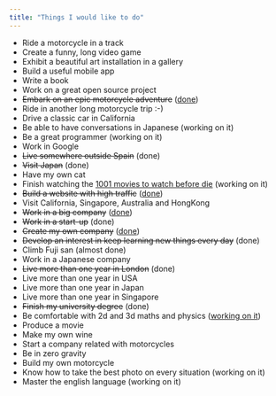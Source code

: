```yaml
---
title: "Things I would like to do"
---
```


* Ride a <span class="tag red-tag">motorcycle</span> in a track
* Create a funny, long video game
* Exhibit a beautiful art installation in a gallery
* Build a useful mobile app
* Write a book
* Work on a great open source project
* ~~Embark on an epic <span class="tag red-tag">motorcycle</span> adventure~~ ([done](http://joanmira.com/la-ruta-samurai))
* Ride in another long <span class="tag red-tag">motorcycle</span> trip :-)
* Drive a classic car in California
* Be able to have conversations in <span class="tag blue-tag">Japanese</span> (working on it)
* Be a great programmer (working on it)
* Work in <span class="tag gold-tag">Google</span>
* ~~Live somewhere outside Spain~~ (done)
* ~~Visit <span class="tag blue-tag">Japan</span>~~ (done)
* Have my own cat
* Finish watching the <a title="1001 Pelis para ver antes de morir" href="/1001-pelis-para-ver-antes-de-morir/">1001 movies to watch before die</a> (working on it)
* ~~Build a website with high traffic~~ (<a href="http://www.roh.org.uk">done</a>)
* Visit California, Singapore, Australia and HongKong
* ~~Work in a big <span class="tag gold-tag">company</span>~~ (<a href="http://www.sapient.com">done</a>)
* ~~Work in a <span class="tag gold-tag">start-up</span>~~ (done)
* ~~Create my own <span class="tag gold-tag">company</span>~~ (<a href="http://www.webmarket.es" target="_blank">done</a>)
* ~~Develop an interest in keep learning new things every day~~ (done)
* Climb <span class="tag blue-tag">Fuji san</span> (almost done)
* Work in a <span class="tag blue-tag">Japanese</span> company
* ~~Live more than one year in London~~ (done)
* Live more than one year in USA
* Live more than one year in <span class="tag blue-tag">Japan</span>
* Live more than one year in Singapore
* ~~Finish my university degree~~ (done)
* Be comfortable with 2d and 3d maths and physics (<a href="http://www.uoc.edu" target="_blank">working on it</a>)
* Produce a movie
* Make my own wine
* Start a <span class="tag gold-tag">company</span> related with <span class="tag red-tag">motorcycles</span>
* Be in zero gravity
* Build my own <span class="tag red-tag">motorcycle</span>
* Know how to take the best photo on every situation (working on it)
* Master the english language (working on it)
